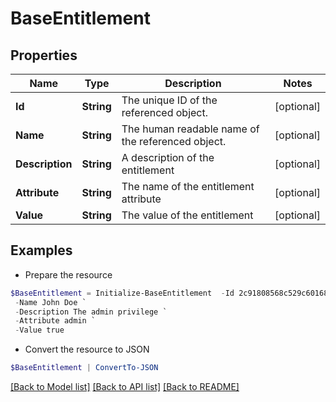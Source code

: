 # BaseEntitlement
## Properties

Name | Type | Description | Notes
------------ | ------------- | ------------- | -------------
**Id** | **String** | The unique ID of the referenced object. | [optional] 
**Name** | **String** | The human readable name of the referenced object. | [optional] 
**Description** | **String** | A description of the entitlement | [optional] 
**Attribute** | **String** | The name of the entitlement attribute | [optional] 
**Value** | **String** | The value of the entitlement | [optional] 

## Examples

- Prepare the resource
```powershell
$BaseEntitlement = Initialize-BaseEntitlement  -Id 2c91808568c529c60168cca6f90c1313 `
 -Name John Doe `
 -Description The admin privilege `
 -Attribute admin `
 -Value true
```

- Convert the resource to JSON
```powershell
$BaseEntitlement | ConvertTo-JSON
```

[[Back to Model list]](../README.md#documentation-for-models) [[Back to API list]](../README.md#documentation-for-api-endpoints) [[Back to README]](../README.md)

